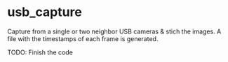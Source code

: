 # usb_capture
Capture from a single or two neighbor USB cameras &amp; stich the images. A file with the timestamps of each frame is generated.

TODO: Finish the code

